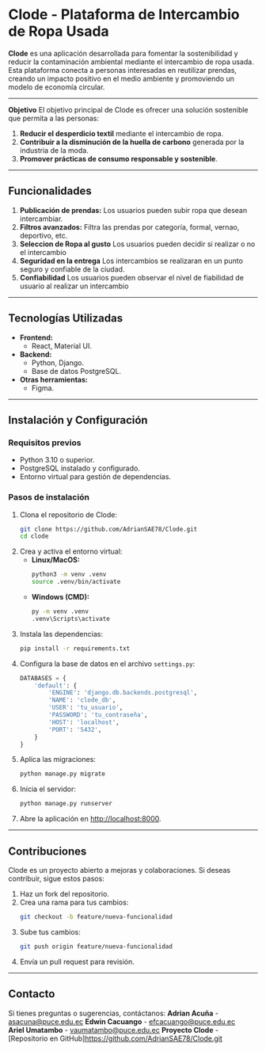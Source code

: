 
# **Clode - Plataforma de Intercambio de Ropa Usada**

**Clode** es una aplicación desarrollada para fomentar la sostenibilidad y reducir la contaminación ambiental mediante el intercambio de ropa usada. Esta plataforma conecta a personas interesadas en reutilizar prendas, creando un impacto positivo en el medio ambiente y promoviendo un modelo de economía circular.

---

**Objetivo**
El objetivo principal de Clode es ofrecer una solución sostenible que permita a las personas:  
1. **Reducir el desperdicio textil** mediante el intercambio de ropa.  
2. **Contribuir a la disminución de la huella de carbono** generada por la industria de la moda.  
3. **Promover prácticas de consumo responsable y sostenible**.

---

## Funcionalidades
1. **Publicación de prendas:** Los usuarios pueden subir ropa que desean intercambiar.  
2. **Filtros avanzados:** Filtra las prendas por categoría, formal, vernao, deportivo, etc.   
3. **Seleccion de Ropa al gusto** Los usuarios pueden decidir si realizar o no el intercambio
4. **Seguridad en la entrega** Los intercambios se realizaran en un punto seguro y confiable de la ciudad.
5. **Confiabilidad** Los usuarios pueden observar el nivel de fiabilidad de usuario al realizar un intercambio

---

## Tecnologías Utilizadas
- **Frontend:**  
  - React, Material UI.  
- **Backend:**  
  - Python, Django.  
  - Base de datos PostgreSQL.  
- **Otras herramientas:**  
  - Figma.  

---

## Instalación y Configuración
### Requisitos previos
- Python 3.10 o superior.  
- PostgreSQL instalado y configurado.  
- Entorno virtual para gestión de dependencias.

### Pasos de instalación
1. Clona el repositorio de Clode:  
   ```bash
   git clone https://github.com/AdrianSAE78/Clode.git
   cd clode
   ```
2. Crea y activa el entorno virtual:  
   - **Linux/MacOS:**  
     ```bash
     python3 -m venv .venv
     source .venv/bin/activate
     ```
   - **Windows (CMD):**  
     ```bash
     py -m venv .venv
     .venv\Scripts\activate
     ```
3. Instala las dependencias:  
   ```bash
   pip install -r requirements.txt
   ```
4. Configura la base de datos en el archivo `settings.py`:
   ```python
   DATABASES = {
       'default': {
           'ENGINE': 'django.db.backends.postgresql',
           'NAME': 'clode_db',
           'USER': 'tu_usuario',
           'PASSWORD': 'tu_contraseña',
           'HOST': 'localhost',
           'PORT': '5432',
       }
   }
   ```
5. Aplica las migraciones:  
   ```bash
   python manage.py migrate
   ```
6. Inicia el servidor:  
   ```bash
   python manage.py runserver
   ```
7. Abre la aplicación en [http://localhost:8000](http://localhost:8000).

---

## Contribuciones
Clode es un proyecto abierto a mejoras y colaboraciones. Si deseas contribuir, sigue estos pasos:  
1. Haz un fork del repositorio.  
2. Crea una rama para tus cambios:  
   ```bash
   git checkout -b feature/nueva-funcionalidad
   ```
3. Sube tus cambios:  
   ```bash
   git push origin feature/nueva-funcionalidad
   ```
4. Envía un pull request para revisión.

---

## Contacto
Si tienes preguntas o sugerencias, contáctanos:
**Adrian Acuña** - asacuna@puce.edu.ec
**Edwin Cacuango** - efcacuango@puce.edu.ec  
**Ariel Umatambo** - vaumatambo@puce.edu.ec 
**Proyecto Clode** - [Repositorio en GitHub]https://github.com/AdrianSAE78/Clode.git
``` 
